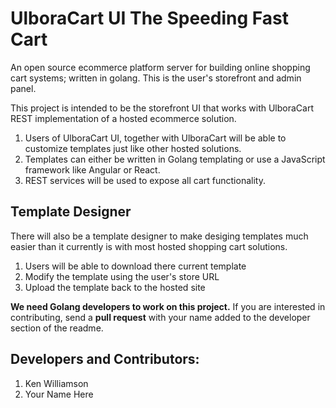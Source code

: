# UlboraCart UI The Speeding Fast Cart
An open source ecommerce platform server for building online shopping cart systems; written in golang. This is the user's storefront and admin panel.

This project is intended to be the storefront UI that works with UlboraCart REST implementation of a hosted ecommerce solution. 

1. Users of UlboraCart UI, together with UlboraCart will be able to customize templates just like other hosted solutions.
2. Templates can either be written in Golang templating or use a JavaScript framework like Angular or React.
3. REST services will be used to expose all cart functionality.

## Template Designer
There will also be a template designer to make desiging templates much easier than it currently is with most hosted shopping cart solutions.

1. Users will be able to download there current template
2. Modify the template using the user's store URL
3. Upload the template back to the hosted site

**We need Golang developers to work on this project.** If you are interested in contributing, send a **pull request** with your name added to the developer section of the readme.

## Developers and Contributors:

1. Ken Williamson
2. Your Name Here


